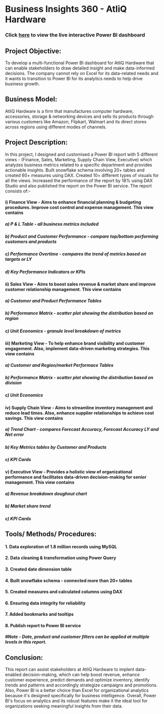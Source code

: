
# Business Insights 360 - AtliQ Hardware

### Click [here](https://app.powerbi.com/view?r=eyJrIjoiNDJiOTc2MzktYjY0YS00MTcwLWFjMjQtNjIyNWZiZGYyODQxIiwidCI6ImM2ZTU0OWIzLTVmNDUtNDAzMi1hYWU5LWQ0MjQ0ZGM1YjJjNCJ9) to view the live interactive Power BI dashboard

## Project Objective:
To develop a multi-functional Power BI dashboard for AtliQ Hardware that can enable stakeholders to draw detailed insight and make data-informed decisions. The company cannot rely on Excel for its data-related needs and it wants to transition to Power BI for its analytics needs to help drive business growth.

## Business Model:
AtliQ Hardware is a firm that manufactures computer hardware, accessories, storage & networking devices and sells its products through various customers like Amazon, Flipkart, Walmart and its direct stores across regions using different modes of channels.

## Project Description: 
In this project, I designed and customised a Power BI report with 5 different views - (Finance, Sales, Marketing, Supply Chain View, Executive) which analyzes business metrics related to a specific department and provides actionable insights. Built snowflake schema involving 20+ tables and created 60+ measures using DAX. Created 10+ different types of visuals for all the views. Increased the performance of the report by 18% using DAX Studio and also published the report on the Power BI service. The report consists of:-


#### i) Finance View - Aims to enhance financial planning & budgeting procedures. Improve cost control and expense management. This view contains

##### a) P & L Table - all business metrics included
##### b) Product and Customer Performance - compare top/bottom performing customers and products
##### c) Performance Overtime - compares the trend of metrics based on targets or LY
##### d) Key Performance Indicators or KPIs



#### ii) Sales View - Aims to boost sales revenue & market share and improve customer relationship management. This view contains

##### a) Customer and Product Performance Tables
##### b) Performance Matrix -  scatter plot showing the distribution based on region
##### c) Unit Economics - granule level breakdown of metrics

#### iii) Marketing View - To help enhance brand visibility and customer engagement. Also, implement data-driven marketing strategies. This view contains

##### a) Customer and Region/market Performace Tables
##### b) Performance Matrix -  scatter plot showing the distribution based on division
##### c) Unit Economics


#### iv) Supply Chain View - Aims to streamline inventory management and reduce lead times. Also, enhance supplier relationships to achieve cost savings. This view contains

##### a) Trend Chart - compares Forecast Accuracy, Forecast Accuracy LY and Net error
##### b) Key Metrics tables by Customer and Products
##### c) KPI Cards 


#### v) Executive View - Provides a holistic view of organizational performance and facilitates data-driven decision-making for senior management. This view contains

##### a) Revenue breakdown doughnut chart
##### b) Market share trend 
##### c) KPI Cards 

 
## Tools/ Methods/ Procedures:

#### 1. Data exploration of 1.8 million records using MySQL
#### 2. Data cleaning & transformation using Power Query
#### 3. Created date dimension table
#### 4. Built snowflake schema - connected more than 20+ tables
#### 5. Created measures and calculated columns using DAX
#### 6. Ensuring data integrity for reliability 
#### 7. Added bookmarks and tooltips
#### 8. Publish report to Power BI service 

#### *#Note - Date, product and customer filters can be applied at multiple levels in this report.*

## Conclusion:

This report can assist stakeholders at AtliQ Hardware to implent data-enabled decision-making, which can help boost revenue, enhance customer experience, predict demands and optimize inventory, identify trends and patterns and accordingly strategize campaigns and promotions. Also, Power BI is a better choice than Excel for organizational analytics because it's designed specifically for business intelligence. Overall, Power BI's focus on analytics and its robust features make it the ideal tool for organizations seeking meaningful insights from their data.
